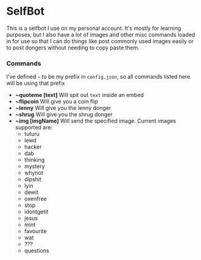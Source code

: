 # SelfBot
This is a selfbot I use on my personal account. It's mostly for learning purposes, but I also have a lot of images and other misc commands loaded in for use so that I can do things like post commonly used images easily or to post dongers without needing to copy paste them.

### Commands
I've defined `~` to be my prefix in `config.json`, so all commands listed here will be using that prefix
- **~quoteme [text]** Will spit out `text` inside an embed
- **~flipcoin** Will give you a coin flip
- **~lenny** Will give you the lenny donger
- **~shrug** Will give you the shrug donger
- **~img [imgName]** Will send the specified image. Current images supported are:
  - tuturu
  - lewd
  - hacker
  - dab
  - thinking
  - mystery
  - whynot
  - dipshit
  - lyin
  - dewit
  - oxenfree
  - stop
  - idontgetit
  - jesus
  - mint
  - favourite
  - wat
  - ???
  - questions
